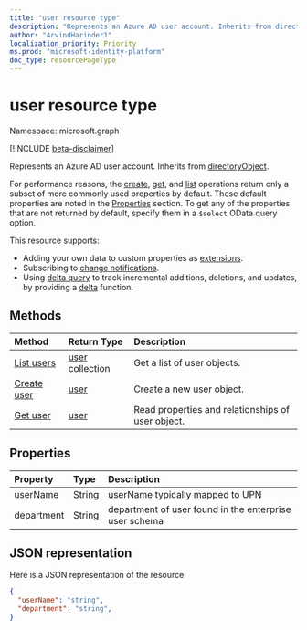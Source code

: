 ```yaml
---
title: "user resource type"
description: "Represents an Azure AD user account. Inherits from directoryObject."
author: "ArvindHarinder1"
localization_priority: Priority
ms.prod: "microsoft-identity-platform"
doc_type: resourcePageType
---
```


# user resource type

Namespace: microsoft.graph

[!INCLUDE [beta-disclaimer](../../includes/beta-disclaimer.md)]

Represents an Azure AD user account. Inherits from [directoryObject](directoryobject.md).

For performance reasons, the [create](../api/user-post-users.md), [get](../api/user-get.md), and [list](../api/user-list.md) operations return only a subset of more commonly used properties by default. These default properties are noted in the [Properties](#properties) section. To get any of the properties that are not returned by default, specify them in a `$select` OData query option.

This resource supports:

- Adding your own data to custom properties as [extensions](/graph/extensibility-overview).
- Subscribing to [change notifications](/graph/webhooks).
- Using [delta query](/graph/delta-query-overview) to track incremental additions, deletions, and updates, by providing a [delta](../api/user-delta.md) function.

## Methods

| Method | Return Type | Description |
|:-------|:------------|:------------|
| [List users](../api/user-list-scim.md) | [user](user-scim.md) collection | Get a list of user objects. |
| [Create user](../api/user-post-users-scim.md) | [user](user-scim.md) | Create a new user object. |
| [Get user](../api/user-get-scim.md) | [user](user-scim.md) | Read properties and relationships of user object. |

## Properties

| Property       | Type    | Description |
|:---------------|:--------|:------------|
| userName | String | userName typically mapped to UPN |
| department | String | department of user found in the enterprise user schema|


## JSON representation

Here is a JSON representation of the resource

```json
{
  "userName": "string",
  "department": "string",
}
```
<!-- uuid: 8fcb5dbc-d5aa-4681-8e31-b001d5168d79
2015-10-25 14:57:30 UTC -->
<!--
{
  "type": "#page.annotation",
  "description": "user resource",
  "keywords": "",
  "section": "documentation",
  "tocPath": "",
  "suppressions": []
}
-->

